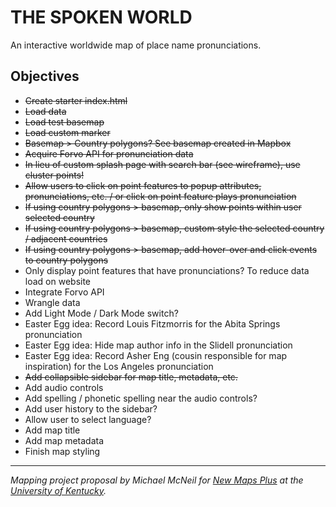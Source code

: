 # THE SPOKEN WORLD
An interactive worldwide map of place name pronunciations.

## Objectives

* ~~Create starter index.html~~
* ~~Load data~~
* ~~Load test basemap~~
* ~~Load custom marker~~
* ~~Basemap > Country polygons? See basemap created in Mapbox~~
* ~~Acquire Forvo API for pronunciation data~~
* ~~In lieu of custom splash page with search bar (see wireframe), use cluster points!~~
* ~~Allow users to click on point features to popup attributes, pronunciations, etc. / or click on point feature plays pronunciation~~
* ~~If using country polygons > basemap, only show points within user selected country~~
* ~~If using country polygons > basemap, custom style the selected country / adjacent countries~~
* ~~If using country polygons > basemap, add hover-over and click events to country polygons~~
* Only display point features that have pronunciations? To reduce data load on website
* Integrate Forvo API
* Wrangle data
* Add Light Mode / Dark Mode switch?
* Easter Egg idea: Record Louis Fitzmorris for the Abita Springs pronunciation
* Easter Egg idea: Hide map author info in the Slidell pronunciation
* Easter Egg idea: Record Asher Eng (cousin responsible for map inspiration) for the Los Angeles pronunciation  
* ~~Add collapsible sidebar for map title, metadata, etc.~~
* Add audio controls 
* Add spelling / phonetic spelling near the audio controls?
* Add user history to the sidebar?
* Allow user to select language?
* Add map title
* Add map metadata
* Finish map styling

---
*Mapping project proposal by Michael McNeil for [New Maps Plus](https://newmapsplus.as.uky.edu/) at the [University of Kentucky](http://www.uky.edu/UKHome/).*

